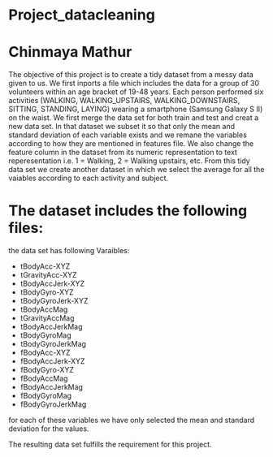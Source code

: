 # Project_datacleaning

Chinmaya Mathur
==================================================================

The objective of this project is to create a tidy dataset from a messy data given to us. We first inports a file which includes the data for a group of 30 volunteers within an age bracket of 19-48 years. Each person performed six activities (WALKING, WALKING_UPSTAIRS, WALKING_DOWNSTAIRS, SITTING, STANDING, LAYING) wearing a smartphone (Samsung Galaxy S II) on the waist. We first merge the data set for both train and test and creat a new data set. In that dataset we subset it so that only the mean and standard deviation of each variable exists and we remane the variables according to how they are mentioned in features file. We also change the feature column in the dataset from its numeric representation to text reperesentation i.e. 1 = Walking, 2 = Walking upstairs, etc. From this tidy data set we create another dataset in which we select the average for all the vaiables according to each activity and subject.

The dataset includes the following files:
=========================================
 the data set has following Varaibles:
 - tBodyAcc-XYZ
 - tGravityAcc-XYZ
 - tBodyAccJerk-XYZ
 - tBodyGyro-XYZ
 - tBodyGyroJerk-XYZ
 - tBodyAccMag
 - tGravityAccMag
 - tBodyAccJerkMag
 - tBodyGyroMag
 - tBodyGyroJerkMag
 - fBodyAcc-XYZ
 - fBodyAccJerk-XYZ
 - fBodyGyro-XYZ
 - fBodyAccMag
 - fBodyAccJerkMag
 - fBodyGyroMag
 - fBodyGyroJerkMag
 
 for each of these variables we have only selected the mean and standard deviation for the values.
 
 The resulting data set fulfills the requirement for this project.
